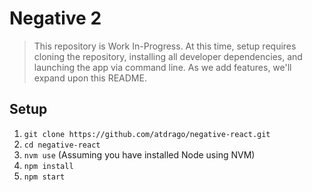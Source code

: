# Negative 2

> This repository is Work In-Progress. At this time, setup requires cloning the repository, installing all developer dependencies, and launching the app via command line. As we add features, we'll expand upon this README.

## Setup

1. `git clone https://github.com/atdrago/negative-react.git`
2. `cd negative-react`
3. `nvm use` (Assuming you have installed Node using NVM)
4. `npm install`
5. `npm start`
